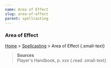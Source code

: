 ```yaml
---
name: Area of Effect
slug: area-of-effect
parent: spellcasting
---
```

### Area of Effect
[Home](dm-operations-center) > [Spellcasting](spellcasting) > Area of Effect {.small-text}


> **Sources** <br/>
> Player's Handbook, p. xxx
{.read .small-text}
